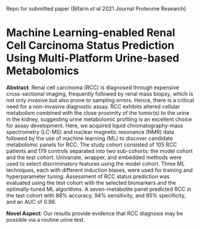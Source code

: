 Repo for submitted paper (Bifarin _et_ _al_ 2021 Journal Proteome Research)

# Machine Learning-enabled Renal Cell Carcinoma Status Prediction Using Multi-Platform Urine-based Metabolomics

**Abstract**: Renal cell carcinoma (RCC) is diagnosed through expensive cross-sectional imaging,
frequently followed by renal mass biopsy, which is not only invasive but also prone to
sampling errors. Hence, there is a critical need for a non-invasive diagnostic assay.
RCC exhibits altered cellular metabolism combined with the close proximity of the
tumor(s) to the urine in the kidney, suggesting urine metabolomic profiling is an
excellent choice for assay development. Here, we acquired liquid chromatography-mass
spectrometry (LC-MS) and nuclear magnetic resonance (NMR) data followed by the use
of machine learning (ML) to discover candidate metabolomic panels for RCC. The study
cohort consisted of 105 RCC patients and 179 controls separated into two sub-cohorts:
the model cohort and the test cohort. Univariate, wrapper, and embedded methods
were used to select discriminatory features using the model cohort. Three ML
techniques, each with different induction biases, were used for training and
hyperparameter tuning. Assessment of RCC status prediction was evaluated using the
test cohort with the selected biomarkers and the optimally-tuned ML algorithms. A
seven-metabolite panel predicted RCC in the test cohort with 88% accuracy, 94%
sensitivity, and 85% specificity, and an AUC of 0.98.

**Novel Aspect**: Our results provide evidence that RCC diagnosis may be possible via a routine urine test. 

